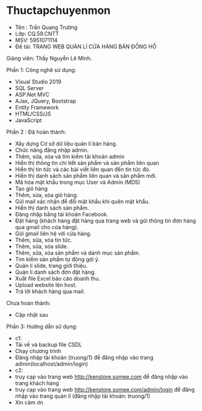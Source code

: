 # Thuctapchuyenmon
- Tên : Trần Quang Trường
- Lớp: CQ.59.CNTT
- MSV: 5951071114
- Đề tài: TRANG WEB QUẢN LÍ CỬA HÀNG BÁN ĐỒNG HỒ

Giảng viên: Thầy Nguyễn Lê Minh.

Phần 1: Công nghê sử dụng:
- Visual Studio 2019
- SQL Server
- ASP.Net MVC
- AJax, JQuery, Bootstrap
- Entity Framework
- HTML/CSS/JS
- JavaScript

Phần 2 : 
Đã hoàn thành:

- Xây dựng Cơ sở dữ liệu quản lí bán hàng.
- Chức năng đăng nhập admin.
- Thêm, sửa, xóa và tìm kiếm tài khoản admin
- Hiển thị thông tin chi tiết sản phẩm và sản phẩm liên quan
- Hiển thị tin tức và các bài viết liên quan đến tin tức đó.   
- Hiển thị danh sách sản phẩm liên quan và sản phẩm mới.     
- Mã hóa mật khẩu trong mục User và Admin (MD5)      
- Tạo giỏ hàng      
- Thêm, sửa, xóa giỏ hàng.     
- Gửi mail xác nhận để đổi mật khẩu khi quên mật khẩu.
- Hiển thị danh sách sản phẩm.
- Đăng nhập bằng tài khoản Facebook.
- Đặt hàng (khách hàng đặt hàng qua trang web và gửi thông tin đơn hàng qua gmail cho cửa hàng).
- Gửi gmail liên hệ với cửa hàng.
- Thêm, sửa, xóa tin tức.
- Thêm, sửa, xóa slide.
- Thêm, sửa, xóa sản phẩm và danh mục sản phẩm.
- Tìm kiếm sản phẩm tự động gợi ý.
- Quản lí slide, trang giới thiệu.
- Quản lí danh sách đơn đặt hàng.
- Xuất file Excel báo cáo doanh thu.
- Upload website lên host.
- Trả lời khách hàng qua mail.

Chưa hoàn thành:
- Cập nhật sau

Phần 3: Hướng dẫn sử dụng:
- c1:
- Tải về và backup file CSDL
- Chạy chương trình
- Đăng nhập tài khoản (truong/1) để đăng nhập vào trang admin(localhost/admin/login)
- c2: 
- truy cạp vào trang web http://kenstore.somee.com để đăng nhập vào trang khách hàng
- truy cạp vào trang web http://kenstore.somee.com/admin/login để đăng nhập vào trang quản lí (đăng nhập tài khoản: truong/1)
- Xin cảm ơn
